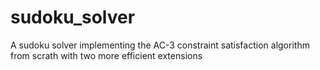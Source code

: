 # sudoku_solver
A sudoku solver implementing the AC-3 constraint satisfaction algorithm from scrath with two more efficient extensions
